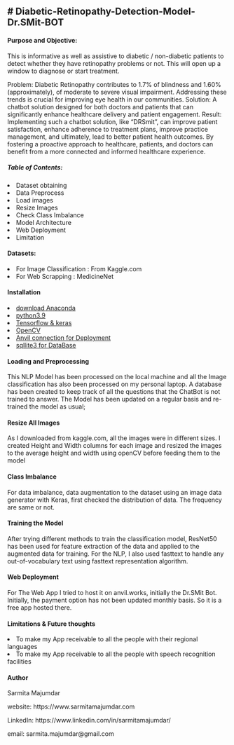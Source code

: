 <!DOCTYPE html PUBLIC "-//W3C//DTD HTML 4.01//EN">
<html>
<head>
  <H2># Diabetic-Retinopathy-Detection-Model-Dr.SMit-BOT</H2>
 
</head>
<body>
<h4>Purpose and Objective:</h4>
  <p>This is informative as well as assistive to diabetic / non-diabetic patients to detect whether they have retinopathy problems or not. This will open up a window to diagnose or start treatment.</p>
  <p>Problem: Diabetic Retinopathy contributes to 1.7% of blindness and 1.60% (approximately), of moderate to severe visual impairment. Addressing these trends is crucial for improving eye health in our communities. 
Solution: A chatbot solution designed for both doctors and patients that can significantly enhance healthcare delivery and patient engagement.
Result: Implementing such a chatbot solution, like “DRSmit”, can improve patient satisfaction, enhance adherence to treatment plans, improve practice management, and ultimately, lead to better patient health outcomes. By fostering a proactive approach to healthcare, patients, and doctors can benefit from a more connected and informed healthcare experience.
</p>
<h5>Table of Contents:</h5>
  <li>Dataset obtaining</li>
  <li>Data Preprocess</li>
  <li>Load images</li>
  <li>Resize Images</li>
  <li>Check Class Imbalance</li>
  <li>Model Architecture</li>
  <li>Web Deployment</li>
  <li>Limitation</li>  

<h4>Datasets:</h4>
  <li>For Image Classification : From Kaggle.com </li>
  <li>For Web Scrapping : MedicineNet</li>

<h4>Installation </h4>
  <li><a href="https://www.anaconda.com/">download  Anaconda </li></a>
  <li><a href="https://www.anaconda.com/">python3.9</li></a>
  <li><a href= "https://www.tensorflow.org/">Tensorflow & keras</li></a>
  <li><a href= "https://docs.opencv.org/">OpenCV</li></a>
  <li><a href= "https://anvil.works/">Anvil connection for Deployment</li></a>
  <li><a href= "https://www.sqlite.org/index.html)/">sqllite3 for DataBase</li></a>
  
<h4>Loading and Preprocessing</h4>
<p>This NLP Model has been processed on the local machine and all the Image classification has also been processed on my personal laptop.
A database has been created to keep track of all the questions that the ChatBot is not trained to answer. The Model has been updated on a regular basis and re-trained the model as usual;</p>
<h4>Resize All Images</h4>
<p>As I downloaded from kaggle.com, all the images were in different sizes. I created Height and Width columns for each image and resized the images to the average height and width using openCV before feeding them to the model</p>
<h4>Class Imbalance</h4>
<p>For data imbalance, data augmentation to the dataset using an image data generator with Keras, first checked the distribution of data. The frequency are same or not.</p>
<h4>Training the Model</h4>
<p>After trying different methods to train the classification model, ResNet50 has been used for feature extraction of the data and applied to the augmented data for training. For the NLP, I also used fasttext to handle any out-of-vocabulary text using fasttext representation algorithm.</p>
<h4>Web Deployment</h4>
<p>For The Web App I tried to host it on anvil.works, initially the Dr.SMit Bot.  Initially, the payment option has not been updated monthly basis. So it is a free app hosted there. </p>
<h4>Limitations & Future thoughts</h4>
<p>
<li>To make my App receivable to all the people with their regional languages</li>
<li>To make my App receivable to all the people with speech recognition facilities</li>
<h4>Author</h4>
  <p>Sarmita Majumdar</p>

<p>website: https://www.sarmitamajumdar.com</p>
<p>LinkedIn: https://www.linkedin.com/in/sarmitamajumdar/</p>
<p>email: sarmita.majumdar@gmail.com</p>


